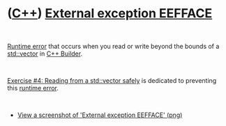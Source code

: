 
 

 

 

 

 

([C++](Cpp.md)) [External exception EEFFACE](CppRuntimeErrorExternalExceptionEefface.md)
==========================================================================================

 

[Runtime error](CppRuntimeError.md) that occurs when you read or write
beyond the bounds of a [std::vector](CppStdVector.md) in [C++
Builder](CppBuilder.md).

 

[Exercise \#4: Reading from a std::vector
safely](CppExerciseReadingFromAvectorSafely.md) is dedicated to
preventing this [runtime error](CppRuntimeError.md).

 

-   [View a screenshot of 'External exception
    EEFFACE' (png)](CppRuntimeErrorExternalExceptionEefface.png)

 

 

 

 

 

 

